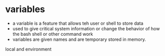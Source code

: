 # variables 

* a variable is a feature that allows teh user or shell to store data 
* used to give critical system information or change the behavior of how the bash shell or other command work 
* variables are given names and are temporary stored in memory.


local and environment 
